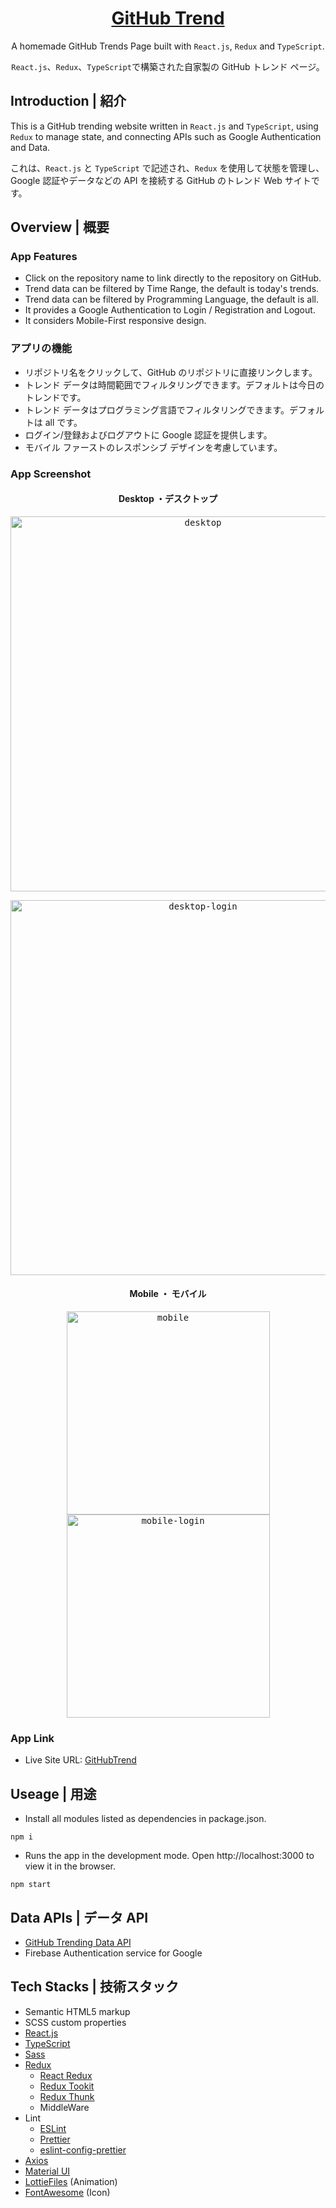 <h1 align="center"><a href="https://anilahsu.github.io/GitHubTrend/"> GitHub Trend</a></h1>
  <p align="center">A homemade GitHub Trends Page built with <code>React.js</code>, <code>Redux</code> and <code>TypeScript</code>.</p>
  <p align="center"><code>React.js</code>、<code>Redux</code>、<code>TypeScript</code>で構築された自家製の GitHub トレンド ページ。</code></p>


## Introduction | 紹介

  <p>
  This is a GitHub trending website written in <code>React.js</code> and <code>TypeScript</code>, using <code>Redux</code> to manage state, and connecting APIs such as Google Authentication and Data.
  </p>
  <p>
  これは、<code>React.js</code> と <code>TypeScript</code> で記述され、<code>Redux</code> を使用して状態を管理し、Google 認証やデータなどの API を接続する GitHub のトレンド Web サイトです。
  </p>

## Overview | 概要

### App Features

  <ul>
    <li>Click on the repository name to link directly to the repository on GitHub.</li>
    <li>Trend data can be filtered by Time Range, the default is today's trends.</li>
    <li>Trend data can be filtered by Programming Language, the default is all.</li>
    <li>It provides a Google Authentication to Login / Registration and Logout.</li>
    <li>It considers Mobile-First responsive design.</li>
  </ul>
  
### アプリの機能
  <ul>
     <li>リポジトリ名をクリックして、GitHub のリポジトリに直接リンクします。</li>
     <li>トレンド データは時間範囲でフィルタリングできます。デフォルトは今日のトレンドです。</li>
     <li>トレンド データはプログラミング言語でフィルタリングできます。デフォルトは all です。</li>
     <li>ログイン/登録およびログアウトに Google 認証を提供します。</li>
     <li>モバイル ファーストのレスポンシブ デザインを考慮しています。</li>
   </ul>
  
### App Screenshot
<h4 align="center">Desktop ・デスクトップ</h4>
<p align="center" width="100%">
  <kbd>
     <img width="600" alt="desktop" src="https://user-images.githubusercontent.com/50144690/212465242-ab6434e4-3624-42b8-a996-ae566e5485d3.png">
  <kbd>
</p>  
<p align="center" width="100%">
  <kbd>
     <img width="600" alt="desktop-login" src="https://user-images.githubusercontent.com/50144690/212465243-5e1d869a-41f2-46d8-b9c0-45dc3c5befd5.png">
  <kbd>
</p>
    
<h4 align="center">Mobile ・ モバイル</h4>
<p align="center" width="100%">
  <kbd>
     <img width="325" alt="mobile" src="https://user-images.githubusercontent.com/50144690/212465261-47becb9f-4998-43e6-9d5b-37bb0e6dde36.png">
    <img width="325" alt="mobile-login" src="https://user-images.githubusercontent.com/50144690/212465266-7dbdf00f-d484-4a17-96a8-ec3acf9f1f81.png">
  <kbd>
</p>




### App Link
- Live Site URL: [GitHubTrend](https://anilahsu.github.io/GitHubTrend/)

## Useage | 用途

- Install all modules listed as dependencies in package.json.
```shell
npm i
```` 

- Runs the app in the development mode. Open http://localhost:3000 to view it in the browser.
```shell
npm start
```` 

## Data APIs | データ API

 <ul>
   <li>
    <a href="https://github.com/yaoandy107/github-trending-api">GitHub Trending Data API</a> 
   </li>
   <li>
    Firebase  Authentication service for Google
   </li>
  </ul>

## Tech Stacks | 技術スタック

- Semantic HTML5 markup
- SCSS custom properties
- [React.js](https://github.com/facebook/create-react-app)
- [TypeScript](https://github.com/microsoft/TypeScript)
- [Sass](https://github.com/sass/sass)
- [Redux](https://github.com/reduxjs/redux)
  - [React Redux](https://github.com/reduxjs/react-redux)
  - [Redux Tookit](https://github.com/reduxjs/redux-thunk)
  - [Redux Thunk](https://github.com/reduxjs/redux-toolkit)
  - MiddleWare
- Lint
  - [ESLint](https://github.com/eslint/eslint)
  - [Prettier](https://github.com/prettier/prettier)
  - [eslint-config-prettier](https://github.com/prettier/eslint-config-prettier)
- [Axios](https://github.com/axios/axios) 
- [Material UI](https://github.com/mui/material-ui)
- [LottieFiles](https://github.com/LottieFiles/lottie-player) (Animation)
- [FontAwesome](https://github.com/FortAwesome/Font-Awesome) (Icon)





